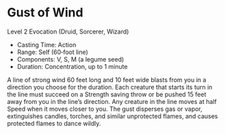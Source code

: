 # Gust of Wind
Level 2 Evocation (Druid, Sorcerer, Wizard)

- Casting Time: Action
- Range: Self (60‑foot line)
- Components: V, S, M (a legume seed)
- Duration: Concentration, up to 1 minute

A line of strong wind 60 feet long and 10 feet wide blasts from you in a direction you choose for the duration. Each creature that starts its turn in the line must succeed on a Strength saving throw or be pushed 15 feet away from you in the line’s direction. Any creature in the line moves at half Speed when it moves closer to you. The gust disperses gas or vapor, extinguishes candles, torches, and similar unprotected flames, and causes protected flames to dance wildly.
